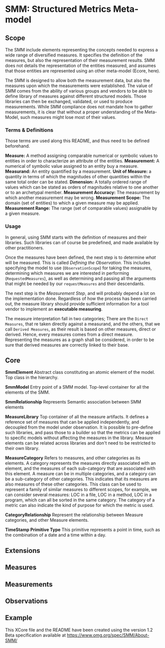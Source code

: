# SMM: Structured Metrics Meta-model

## Scope

The SMM include elements representing the concepts needed to express a wide range of diversified measures.  It specifies the definition of the measures, but also the representation of their measurement results.  SMM does not details the representation of the entities measured, and assumes that those entities are represented using an other meta-model (Ecore, here).

The SMM is designed to allow both the measurement data, but also the measures upon which the measurements were established.
The value of SMM comes from the ability of various groups and vendors to be able to define library of measures against different structured models. Those libraries can then be exchanged, validated, or used to produce measurements. 
While SMM compliance does not mandate how to gather measurements, it is clear that without a proper understanding of the Meta-Model, such measures might lose most of their values.

### Terms & Definitions 

Those terms are used along this README, and thus need to be defined beforehand.

**Measure:** A method assigning comparable numerical or symbolic values to entities in order to characterize an attribute of the entities.
**Measurement:** A numerical of symbolic value assigned to an entity buy a measure.
**Measurand:** An entity quantified by a measurement.
**Unit of Measure:** a quantity in terms of which the magnitudes of other quantities within the same total order can be stated.
**Dimension:** A totally ordered range of values which can be stated as orders of magnitudes relative to one another or to an archetypal member.
**Measurement Accuracy:** The measurement by which another measurement may be wrong.
**Measurement Scope:** The domain (set of entities) to which a given measure may be applied.
**Measurement Range:** The range (set of comparable values) assignable by a given measure.

### Usage

In general, using SMM starts with the definition of measures and their libraries. Such libraries can of course be predefined, and made available by other practitioners.

Once the measures have been defined, the next step is to determine *what* will be measured. This is called *Defining the Observation*. This includes specifying the model to use (`ObservationScope`) for taking the measures, determining which measures we are interested in performing (`RequestedMeasures`), as well as determining and passing all the arguments that might be needed by our `requestMeasures` and their descendants. 

The next step is the *Measurement Step*, and will probably depend a lot on the implementation done. Regardless of how the process has been carried out, the measure library should provide sufficient information for a tool vendor to implement an **executable measuring**. 

The measure interpretation fall in two categories; There are the `Direct Measures`, that re taken directly against a measurand, and the others, that we call `Derived Measures`, as their result is based on other measures, direct or derived. Hence, every measures comes from a direct measure. Representing the measures as a graph shall be considered, in order to be sure that derived measures are correctly linked to their base. 

## Core
**SmmElement**
Abstract class constituting an atomic element of the model. Top class in the hierarchy. 

**SmmModel**
Entry point of a SMM model. Top-level container for all the elements of the SMM.

**SmmRelationship**
Represents Semantic association between SMM elements

**MeasureLibrary**
Top container of all the measure artifacts. It defines a reference set of measures that can be applied independently, and decoupled from the model under observation. It is possible to pre-define such libraries, and pass those to a builder so that the metrics can be applied to specific models without affecting the measures in the library.
Measure elements can be related across libraries and don't need to be restricted to their own library. 

**MeasureCategory**
Refers to measures, and other categories as its elements. A category represents the measures directly associated with an element, and the measures of each sub-category that are associated with this element. A measure can be in multiple categories, and a category can be a sub-category of other categories. This indicates that its measures are also measures of these other categories.
This class can be used to represent a family of similar measures to different scopes, for example, we can consider several measures: LOC in a file, LOC in a method, LOC in a program, which can all be sorted in the same category. The category of a metric can also indicate the kind of purpose for which the metric is used.

**CategoryRelationship**
Represent the relationship between Measure categories, and other Measure elements.

**TimeStamp Primitive Type**
This primitive represents a point in time, such as the combination of a date and a time within a day.
## Extensions

## Measures

## Measurements 

## Observations 

## Example 


This XCore file and the README have been created using the version 1.2 Beta specification available at https://www.omg.org/spec/SMM/About-SMM/
